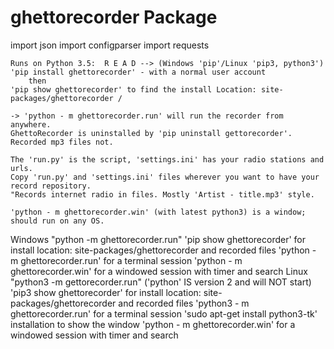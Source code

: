 # ghettorecorder Package
import json import configparser import requests

	
	Runs on Python 3.5:  R E A D --> (Windows 'pip'/Linux 'pip3, python3') 
	'pip install ghettorecorder' - with a normal user account
		then 
	'pip show ghettorecorder' to find the install Location: site-packages/ghettorecorder / 
	
	-> 'python - m ghettorecorder.run' will run the recorder from anywhere.
	GhettoRecorder is uninstalled by 'pip uninstall gettorecorder'. Recorded mp3 files not.
	
	The 'run.py' is the script, 'settings.ini' has your radio stations and urls.
	Copy 'run.py' and 'settings.ini' files wherever you want to have your record repository.
	"Records internet radio in files. Mostly 'Artist - title.mp3' style.
	
	'python - m ghettorecorder.win' (with latest python3) is a window; should run on any OS.
	
Windows
	"python -m ghettorecorder.run" 
		'pip show ghettorecorder' 
			for install location: site-packages/ghettorecorder
				and recorded files
					'python - m ghettorecorder.run' for a terminal session
					'python - m ghettorecorder.win' for a windowed session with timer and search
Linux
	"python3 -m gettorecorder.run" ('python' IS version 2 and will NOT start)
		'pip3 show ghettorecorder' 
			for install location: site-packages/ghettorecorder
					and recorded files
						'python3 - m ghettorecorder.run' for a terminal session
					    'sudo apt-get install python3-tk' installation to show the window
						'python - m ghettorecorder.win' for a windowed session with timer and search
	
